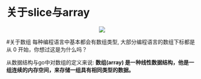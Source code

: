 # 关于slice与array

<p align='center'>
<img src='https://github.com/w1991668899/blog/blob/master/src/image/go/slice_array.jpeg'>
</p>

#关于数组
每种编程语言中基本都会有数组类型, 大部分编程语言的数组下标都是从 0 开始，你想过这是为什么吗？

从数据结构与go中对数组的定义来说: **数组(array) 是一种线性数据结构，他是一组连续的内存空间，来存储一组具有相同类型的数据。**

